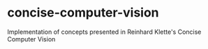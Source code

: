 # concise-computer-vision
Implementation of concepts presented in Reinhard Klette's Concise Computer Vision
